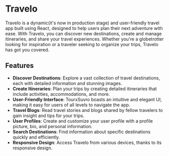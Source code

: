 # Travelo

Travelo is a dynamic(it's now in production stage) and user-friendly travel app built using React, designed to help users plan their next adventure with ease. With Travelo, you can discover new destinations, create and manage itineraries, and share your travel experiences. Whether you're a globetrotter looking for inspiration or a traveler seeking to organize your trips, Travelo has got you covered.



## Features

- **Discover Destinations**: Explore a vast collection of travel destinations, each with detailed information and stunning images.
- **Create Itineraries**: Plan your trips by creating detailed itineraries that include activities, accommodations, and more.
- **User-Friendly Interface**: TourxSuvro boasts an intuitive and elegant UI, making it easy for users of all levels to navigate the app.
- **Travel Blogs**: Read travel stories and blogs shared by fellow travelers to gain insight and tips for your trips.
- **User Profiles**: Create and customize your user profile with a profile picture, bio, and personal information.
- **Search Destinations**: Find information about specific destinations quickly and efficiently.
- **Responsive Design**: Access Travelo from various devices, thanks to its responsive design.

